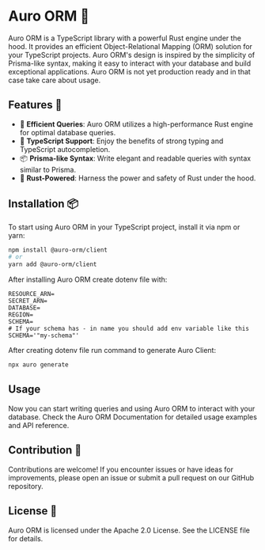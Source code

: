 # Auro ORM 🚀

Auro ORM is a TypeScript library with a powerful Rust engine under the hood. It provides an efficient Object-Relational Mapping (ORM) solution for your TypeScript projects. Auro ORM's design is inspired by the simplicity of Prisma-like syntax, making it easy to interact with your database and build exceptional applications. Auro ORM is not yet production ready and in that case take care about usage.

## Features 🌟

- 🚀 **Efficient Queries**: Auro ORM utilizes a high-performance Rust engine for optimal database queries.
- 🔄 **TypeScript Support**: Enjoy the benefits of strong typing and TypeScript autocompletion.
- 📦 **Prisma-like Syntax**: Write elegant and readable queries with syntax similar to Prisma.
- 💪 **Rust-Powered**: Harness the power and safety of Rust under the hood.

## Installation 📦

To start using Auro ORM in your TypeScript project, install it via npm or yarn:

```bash
npm install @auro-orm/client
# or
yarn add @auro-orm/client
```

After installing Auro ORM create dotenv file with:

```dosini
RESOURCE_ARN=
SECRET_ARN=
DATABASE=
REGION=
SCHEMA=
# If your schema has - in name you should add env variable like this SCHEMA='"my-schema"'
```

After creating dotenv file run command to generate Auro Client:
```bash
npx auro generate
```

## Usage
Now you can start writing queries and using Auro ORM to interact with your database. Check the Auro ORM Documentation for detailed usage examples and API reference.

## Contribution 👥
Contributions are welcome! If you encounter issues or have ideas for improvements, please open an issue or submit a pull request on our GitHub repository.

## License 📜
Auro ORM is licensed under the Apache 2.0 License. See the LICENSE file for details.
